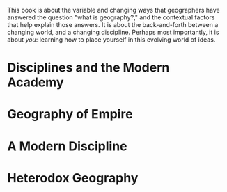 This book is about the variable and changing ways that geographers
have answered the question "what is geography?," and the contextual
factors that help explain those answers. It is about the
back-and-forth between a changing world, and a changing discipline. Perhaps most
importantly, it is about *you*: learning how to place yourself in
this evolving world of ideas.

# Disciplines and the Modern Academy

# Geography of Empire

# A Modern Discipline

# Heterodox Geography

